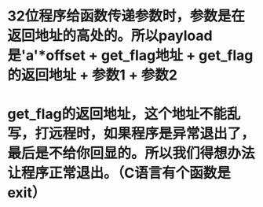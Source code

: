 # 32位程序给函数传递参数时，参数是在返回地址的高处的。所以payload是'a'*offset  + get_flag地址 + get_flag的返回地址 + 参数1 + 参数2

# get_flag的返回地址，这个地址不能乱写，打远程时，如果程序是异常退出了，最后是不给你回显的。所以我们得想办法让程序正常退出。（C语言有个函数是exit）

